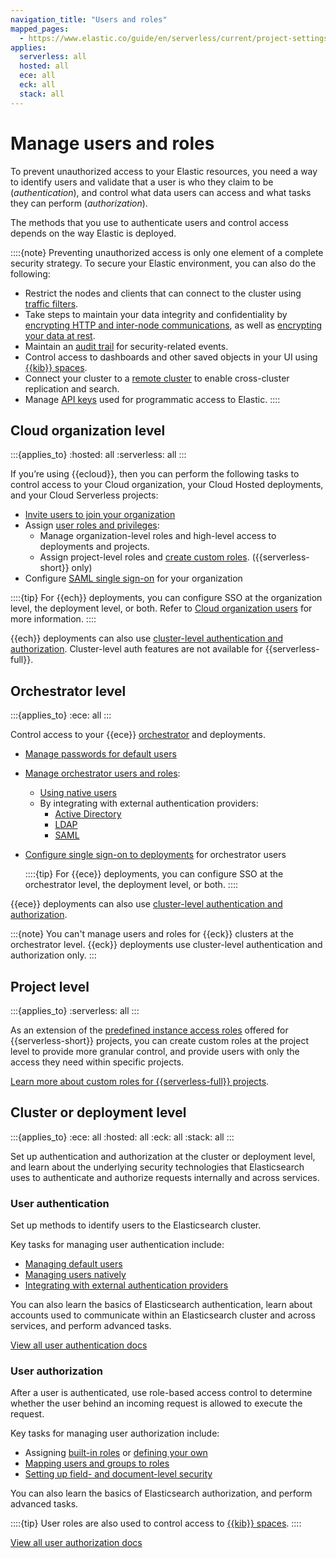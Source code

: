 ```yaml
---
navigation_title: "Users and roles"
mapped_pages:
  - https://www.elastic.co/guide/en/serverless/current/project-settings-access.html
applies:
  serverless: all
  hosted: all
  ece: all
  eck: all
  stack: all
---
```


# Manage users and roles

To prevent unauthorized access to your Elastic resources, you need a way to identify users and validate that a user is who they claim to be (*authentication*), and control what data users can access and what tasks they can perform (*authorization*).

The methods that you use to authenticate users and control access depends on the way Elastic is deployed. 

::::{note}
Preventing unauthorized access is only one element of a complete security strategy. To secure your Elastic environment, you can also do the following:
 
* Restrict the nodes and clients that can connect to the cluster using [traffic filters](/deploy-manage/security/traffic-filtering.md). 
* Take steps to maintain your data integrity and confidentiality by [encrypting HTTP and inter-node communications](/deploy-manage/security/secure-endpoints.md), as well as [encrypting your data at rest](/deploy-manage/security/encrypt-deployment.md).
* Maintain an [audit trail](/deploy-manage/monitor/logging-configuration/security-event-audit-logging.md) for security-related events.
* Control access to dashboards and other saved objects in your UI using [{{kib}} spaces](/deploy-manage/manage-spaces.md). 
* Connect your cluster to a [remote cluster](/deploy-manage/remote-clusters.md) to enable cross-cluster replication and search.
* Manage [API keys](/deploy-manage/api-keys.md) used for programmatic access to Elastic.
::::

## Cloud organization level

:::{applies_to}
:hosted: all
:serverless: all
:::

If you’re using {{ecloud}}, then you can perform the following tasks to control access to your Cloud organization, your Cloud Hosted deployments, and your Cloud Serverless projects:

* [Invite users to join your organization](/deploy-manage/users-roles/cloud-organization/manage-users.md)
* Assign [user roles and privileges](/deploy-manage/users-roles/cloud-organization/user-roles.md): 
  * Manage organization-level roles and high-level access to deployments and projects. 
  * Assign project-level roles and [create custom roles](/deploy-manage/users-roles/custom-roles.md). ({{serverless-short}} only)
* Configure [SAML single sign-on](/deploy-manage/users-roles/cloud-organization/configure-saml-authentication.md) for your organization

::::{tip}
For {{ech}} deployments, you can configure SSO at the organization level, the deployment level, or both. Refer to [Cloud organization users](/deploy-manage/users-roles/cloud-organization.md#organization-deployment-sso) for more information.
::::

{{ech}} deployments can also use [cluster-level authentication and authorization](/deploy-manage/users-roles/cluster-or-deployment-auth.md). Cluster-level auth features are not available for {{serverless-full}}.

## Orchestrator level

:::{applies_to}
:ece: all
:::

Control access to your {{ece}} [orchestrator](/deploy-manage/deploy/cloud-enterprise/deploy-an-orchestrator.md) and deployments. 

* [Manage passwords for default users](/deploy-manage/users-roles/cloud-enterprise-orchestrator/manage-system-passwords.md)
* [Manage orchestrator users and roles](/deploy-manage/users-roles/cloud-enterprise-orchestrator/manage-users-roles.md):
  * [Using native users](/deploy-manage/users-roles/cloud-enterprise-orchestrator/native-user-authentication.md)
  * By integrating with external authentication providers:
    * [Active Directory](/deploy-manage/users-roles/cloud-enterprise-orchestrator/active-directory.md)
    * [LDAP](/deploy-manage/users-roles/cloud-enterprise-orchestrator/ldap.md)
    * [SAML](/deploy-manage/users-roles/cloud-enterprise-orchestrator/saml.md)
* [Configure single sign-on to deployments](/deploy-manage/users-roles/cloud-enterprise-orchestrator/configure-sso-for-deployments.md) for orchestrator users

  ::::{tip}
  For {{ece}} deployments, you can configure SSO at the orchestrator level, the deployment level, or both.
  ::::

{{ece}} deployments can also use [cluster-level authentication and authorization](/deploy-manage/users-roles/cluster-or-deployment-auth.md).

:::{note}
You can't manage users and roles for {{eck}} clusters at the orchestrator level. {{eck}} deployments use cluster-level authentication and authorization only.
:::

## Project level

:::{applies_to}
:serverless: all
:::

As an extension of the [predefined instance access roles](/deploy-manage/users-roles/cloud-organization/user-roles.md#ec_instance_access_roles) offered for {{serverless-short}} projects, you can create custom roles at the project level to provide more granular control, and provide users with only the access they need within specific projects.

[Learn more about custom roles for {{serverless-full}} projects](/deploy-manage/users-roles/custom-roles.md).

## Cluster or deployment level

:::{applies_to}
:ece: all
:hosted: all
:eck: all
:stack: all
:::

Set up authentication and authorization at the cluster or deployment level, and learn about the underlying security technologies that Elasticsearch uses to authenticate and authorize requests internally and across services.

### User authentication

Set up methods to identify users to the Elasticsearch cluster.

Key tasks for managing user authentication include:

* [Managing default users](/deploy-manage/users-roles/cluster-or-deployment-auth/built-in-users.md)
* [Managing users natively](/deploy-manage/users-roles/cluster-or-deployment-auth/native.md)
* [Integrating with external authentication providers](/deploy-manage/users-roles/cluster-or-deployment-auth/external-authentication.md)

You can also learn the basics of Elasticsearch authentication, learn about accounts used to communicate within an Elasticsearch cluster and across services, and perform advanced tasks.

[View all user authentication docs](/deploy-manage/users-roles/cluster-or-deployment-auth/user-authentication.md)

### User authorization

After a user is authenticated, use role-based access control to determine whether the user behind an incoming request is allowed to execute the request.

Key tasks for managing user authorization include: 

* Assigning [built-in roles](/deploy-manage/users-roles/cluster-or-deployment-auth/built-in-roles.md) or [defining your own](/deploy-manage/users-roles/cluster-or-deployment-auth/defining-roles.md)
* [Mapping users and groups to roles](/deploy-manage/users-roles/cluster-or-deployment-auth/mapping-users-groups-to-roles.md)
* [Setting up field- and document-level security](/deploy-manage/users-roles/cluster-or-deployment-auth/controlling-access-at-document-field-level.md)

You can also learn the basics of Elasticsearch authorization, and perform advanced tasks.

::::{tip}
User roles are also used to control access to [{{kib}} spaces](/deploy-manage/manage-spaces.md).
:::: 

[View all user authorization docs](/deploy-manage/users-roles/cluster-or-deployment-auth/user-roles.md)
